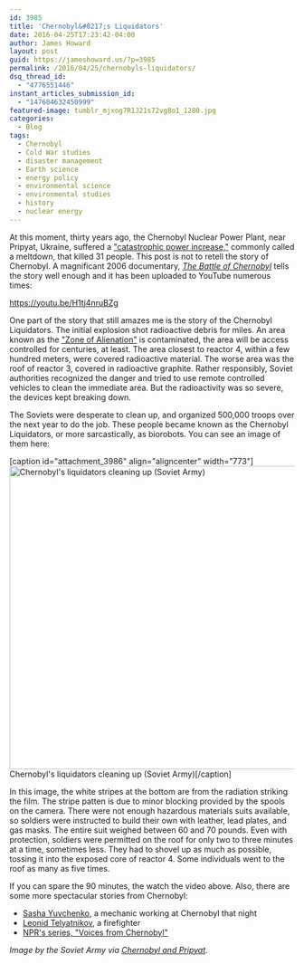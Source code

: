 ```yaml
---
id: 3985
title: 'Chernobyl&#8217;s Liquidators'
date: 2016-04-25T17:23:42-04:00
author: James Howard
layout: post
guid: https://jameshoward.us/?p=3985
permalink: /2016/04/25/chernobyls-liquidators/
dsq_thread_id:
  - "4776551446"
instant_articles_submission_id:
  - "147604632450999"
featured-image: tumblr_mjxog7R1J21s72vg8o1_1280.jpg
categories:
  - Blog
tags:
  - Chernobyl
  - Cold War studies
  - disaster management
  - Earth science
  - energy policy
  - environmental science
  - environmental studies
  - history
  - nuclear energy
---
```

At this moment, thirty years ago, the Chernobyl Nuclear Power Plant, near Pripyat, Ukraine, suffered a ["catastrophic power increase,"](https://en.wikipedia.org/wiki/Chernobyl_disaster) commonly called a meltdown, that killed 31 people.  This post is not to retell the story of Chernobyl.  A magnificant 2006 documentary, [_The Battle of Chernobyl_](http://www.imdb.com/title/tt1832484/) tells the story well enough and it has been uploaded to YouTube numerous times:

  https://youtu.be/H1tj4nruBZg

One part of the story that still amazes me is the story of the Chernobyl Liquidators.  The initial explosion shot radioactive debris for miles.  An area known as the ["Zone of Alienation"](https://en.wikipedia.org/wiki/Chernobyl_Exclusion_Zone) is contaminated, the area will be access controlled for centuries, at least.  The area closest to reactor 4, within a few hundred meters, were covered radioactive material.  The worse area was the roof of reactor 3, covered in radioactive graphite.  Rather responsibly, Soviet authorities recognized the danger and tried to use remote controlled vehicles to clean the immediate area.  But the radioactivity was so severe, the devices kept breaking down.

The Soviets were desperate to clean up, and organized 500,000 troops over the next year to do the job.  These people became known as the Chernobyl Liquidators, or more sarcastically, as biorobots.  You can see an image of them here:

[caption id="attachment_3986" align="aligncenter" width="773"]<img src="https://jameshoward.us/wp-content/uploads/2016/04/2hqlevj41b_85mq1yq2rn_file.jpeg" alt="Chernobyl&#039;s liquidators cleaning up (Soviet Army)" width="773" height="536" class="size-full wp-image-3986" /> Chernobyl's liquidators cleaning up (Soviet Army)[/caption]

In this image, the white stripes at the bottom are from the radiation striking the film.  The stripe patten is due to minor blocking provided by the spools on the camera.  There were not enough hazardous materials suits available, so soldiers were instructed to build their own with leather, lead plates, and gas masks.  The entire suit weighed between 60 and 70 pounds.  Even with protection, soldiers were permitted on the roof for only two to three minutes at a time, sometimes less.  They had to shovel up as much as possible, tossing it into the exposed core of reactor 4.  Some individuals went to the roof as many as five times.

If you can spare the 90 minutes, the watch the video above.  Also, there are some more spectacular stories from Chernobyl:

  * [Sasha Yuvchenko](http://www.theguardian.com/world/2004/aug/24/russia.health), a mechanic working at Chernobyl that night
  * [Leonid Telyatnikov](http://www.people.com/people/archive/article/0,,20097264,00.html), a firefighter
  * [NPR's series, "Voices from Chernobyl"](http://www.npr.org/2006/04/21/5355810/voices-of-chernobyl-survivors-stories)

_Image by the Soviet Army via [Chernobyl and Pripyat](http://chernobylandpripyat.tumblr.com/image/46731205221)._
